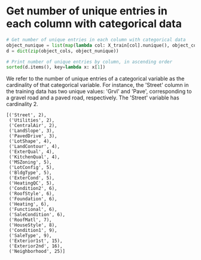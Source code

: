 # Get number of unique entries in each column with categorical data

```python
# Get number of unique entries in each column with categorical data
object_nunique = list(map(lambda col: X_train[col].nunique(), object_cols))
d = dict(zip(object_cols, object_nunique))

# Print number of unique entries by column, in ascending order
sorted(d.items(), key=lambda x: x[1])
```
We refer to the number of unique entries of a categorical variable as the cardinality of that categorical variable.  For instance, the 'Street' column in the training data has two unique values: 'Grvl' and 'Pave', corresponding to a gravel road and a paved road, respectively. The 'Street' variable has cardinality 2.

```
[('Street', 2),
 ('Utilities', 2),
 ('CentralAir', 2),
 ('LandSlope', 3),
 ('PavedDrive', 3),
 ('LotShape', 4),
 ('LandContour', 4),
 ('ExterQual', 4),
 ('KitchenQual', 4),
 ('MSZoning', 5),
 ('LotConfig', 5),
 ('BldgType', 5),
 ('ExterCond', 5),
 ('HeatingQC', 5),
 ('Condition2', 6),
 ('RoofStyle', 6),
 ('Foundation', 6),
 ('Heating', 6),
 ('Functional', 6),
 ('SaleCondition', 6),
 ('RoofMatl', 7),
 ('HouseStyle', 8),
 ('Condition1', 9),
 ('SaleType', 9),
 ('Exterior1st', 15),
 ('Exterior2nd', 16),
 ('Neighborhood', 25)]
 ```
